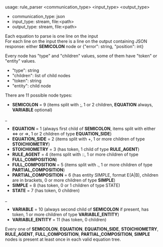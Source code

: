 usage: rule_parser \<communication_type\> \<input_type\> \<output_type\>
- communication_type: json
- input_type: stream, file:\<path\>
- output_type: stream, file:\<path\>

Each equation to parse is one line on the input  
For each line on the input there is a line on the output containing JSON response: either **SEMICOLON** node or {"error": string, "position": int}  

Every node has "type" and "children" values, some of them have "token" or "entity" values.
- "type": string
- "children": list of child nodes
- "token": string
- "entity": child node

There are 11 possible node types:
- **SEMICOLON** = 9 (items split with ;, 1 or 2 children, **EQUATION** always, **VARIABLE** optional)

_
- **EQUATION** = 1 (always first child of **SEMICOLON**, items split with either <=> or =>, 1 or 2 children of type **EQUATION_SIDE**)
- **EQUATION_SIDE** = 2 (items split with +, 1 or more children of type **STOICHIOMETRY**)
- **STOICHIOMETRY** = 3 (has token, 1 child of type **RULE_AGENT**)
- **RULE_AGENT** = 4 (items split with ::, 1 or more children of type **FULL_COMPOSITION**)
- **FULL_COMPOSITION** = 5 (items split with ., 1 or more children of type **PARTIAL_COMPOSITION**)
- **PARTIAL_COMPOSITION** = 6 (has entity SIMPLE, format E(A|B), children are in brackets, 0 or more children of type **SIMPLE**)
- **SIMPLE** = 8 (has token, 0 or 1 children of type STATE)
- **STATE** = 7 (has token, 0 children)

_
- **VARIABLE** = 10 (always second child of **SEMICOLON** if present, has token, 1 or more children of type **VARIABLE_ENTITY**)
- **VARIABLE_ENTITY** = 11 (has token, 0 children)

Every one of **SEMICOLON**, **EQUATION**, **EQUATION_SIDE**, **STOICHIOMETRY**, **RULE_AGENT**, **FULL_COMPOSITION**, **PARTIAL_COMPOSITION**, **SIMPLE** nodes is present at least once in each valid equation tree.
